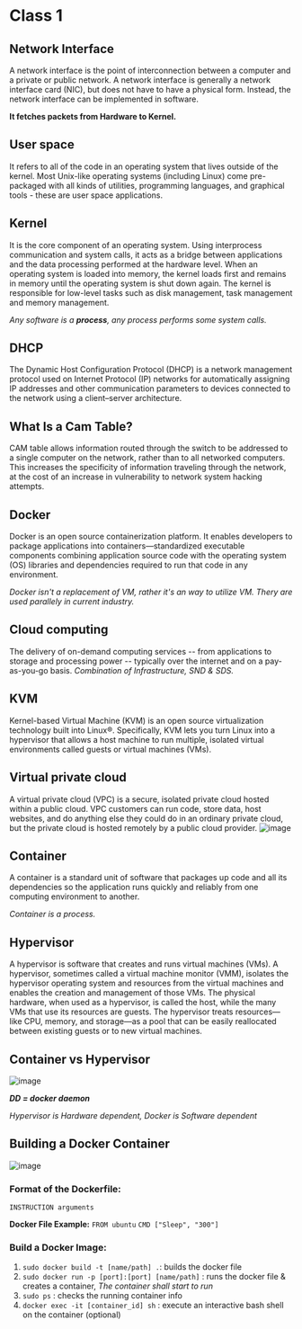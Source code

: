 # Class 1

## Network Interface
A network interface is the point of interconnection between a computer and a private or public network. A network interface is generally a network interface card (NIC), but does not have to have a physical form. Instead, the network interface can be implemented in software.

**It fetches packets from Hardware to Kernel.**

## User space
It refers to all of the code in an operating system that lives outside of the kernel. Most Unix-like operating systems (including Linux) come pre-packaged with all kinds of utilities, programming languages, and graphical tools - these are user space applications.

## Kernel
It is the core component of an operating system. Using interprocess communication and system calls, it acts as a bridge between applications and the data processing performed at the hardware level. When an operating system is loaded into memory, the kernel loads first and remains in memory until the operating system is shut down again. The kernel is responsible for low-level tasks such as disk management, task management and memory management.

*Any software is a **process**, any process performs some system calls.*

## DHCP
The Dynamic Host Configuration Protocol (DHCP) is a network management protocol used on Internet Protocol (IP) networks for automatically assigning IP addresses and other communication parameters to devices connected to the network using a client–server architecture.

## What Is a Cam Table?
CAM table allows information routed through the switch to be addressed to a single computer on the network, rather than to all networked computers. This increases the specificity of information traveling through the network, at the cost of an increase in vulnerability to network system hacking attempts.

## Docker
Docker is an open source containerization platform. It enables developers to package applications into containers—standardized executable components combining application source code with the operating system (OS) libraries and dependencies required to run that code in any environment.

*Docker isn't a replacement of VM, rather it's an way to utilize VM. Thery are used parallely in current industry.*

## Cloud computing
The delivery of on-demand computing services -- from applications to storage and processing power -- typically over the internet and on a pay-as-you-go basis.
*Combination of Infrastructure, SND & SDS.*

## KVM
Kernel-based Virtual Machine (KVM) is an open source virtualization technology built into Linux®. Specifically, KVM lets you turn Linux into a hypervisor that allows a host machine to run multiple, isolated virtual environments called guests or virtual machines (VMs).

## Virtual private cloud
A virtual private cloud (VPC) is a secure, isolated private cloud hosted within a public cloud. VPC customers can run code, store data, host websites, and do anything else they could do in an ordinary private cloud, but the private cloud is hosted remotely by a public cloud provider. 
![image](https://user-images.githubusercontent.com/25537164/124511941-1131be80-ddf9-11eb-9b2c-f34bdbe39571.png)

## Container
A container is a standard unit of software that packages up code and all its dependencies so the application runs quickly and reliably from one computing environment to another.

*Container is a process.*

## Hypervisor
A hypervisor is software that creates and runs virtual machines (VMs). A hypervisor, sometimes called a virtual machine monitor (VMM), isolates the hypervisor operating system and resources from the virtual machines and enables the creation and management of those VMs. The physical hardware, when used as a hypervisor, is called the host, while the many VMs that use its resources are guests. The hypervisor treats resources—like CPU, memory, and storage—as a pool that can be easily reallocated between existing guests or to new virtual machines.

## Container vs Hypervisor
![image](https://user-images.githubusercontent.com/25537164/124512202-a0d76d00-ddf9-11eb-8a49-fe2fcfd548e1.png)

***DD = docker daemon***

*Hypervisor is Hardware dependent, Docker is Software dependent*

## Building a Docker Container
![image](https://user-images.githubusercontent.com/25537164/124512617-a08ba180-ddfa-11eb-892a-5375c716cf2c.png)


### Format of the Dockerfile:
`INSTRUCTION arguments`

**Docker File Example:**
`FROM ubuntu`
`CMD ["Sleep", "300"]`

### Build a Docker Image:
1. `sudo docker build -t [name/path] .`: builds the docker file 
2. `sudo docker run -p [port]:[port] [name/path]` : runs the docker file & creates a container, *The container shall start to run* 
3. `sudo ps` : checks the running container info
4. `docker exec -it [container_id] sh` : execute an interactive bash shell on the container (optional)
